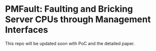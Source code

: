 # PMFault: Faulting and Bricking Server CPUs through Management Interfaces

This repo will be updated soon with PoC and the detailed paper.
